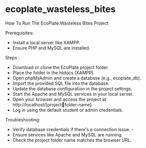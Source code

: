 # ecoplate_wasteless_bites
How To Run The EcoPlate:Wasteless Bites Project 

Prerequisites: 
- Install a local server like XAMPP. 
- Ensure PHP and MySQL are installed. 

Steps : 
- Download or clone the EcoPlate project folder. 
- Place the folder in the htdocs (XAMPP). 
- Open phpMyAdmin and create a database (e.g., ecoplate_db). 
- Import the provided SQL file into the database. 
- Update the database configuration in the project settings. 
- Start the Apache and MySQL services in your local server. 
- Open your browser and access the project at http://localhost/[projectfolder-name]. 
- Log in using the default student or admin credentials. 

Troubleshooting: 
- Verify database credentials if there's a connection issue. -
- Ensure services like Apache and MySQL are running. 
- Check the project folder name matches the browser URL.
